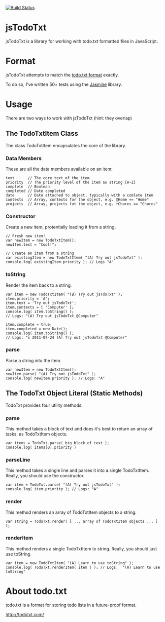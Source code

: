 [![Build Status](https://travis-ci.org/jmhobbs/jsTodoTxt.png?branch=develop)](https://travis-ci.org/jmhobbs/jsTodoTxt)

# jsTodoTxt

jsTodoTxt is a library for working with todo.txt formatted files in JavaScript.

# Format

jsTodoTxt attempts to match the [todo.txt format](https://github.com/ginatrapani/todo.txt-cli/wiki/The-Todo.txt-Format) exactly. 

To do so, I've written 50+ tests using the [Jasmine](https://github.com/pivotal/jasmine) library.

# Usage

There are two ways to work with jsTodoTxt (hint: they overlap)

## The TodoTxtItem Class

The class TodoTxtItem encapsulates the core of the library.

### Data Members

These are all the data members available on an item:

    text      // The core text of the item
    priority  // The priority level of the item as string [A-Z]
    complete  // Boolean
    completed // Date completed
    date      // Date attached to object, typically with a comlete item
    contexts  // Array, contexts for the object, e.g. @Home == "Home"
    projects  // Array, projects fot the object, e.g. +Chores == "Chores"

### Constructor

Create a new item, protentially loading it from a string.

    // Fresh new item!
    var newItem = new TodoTxtItem();
    newItem.text = "Cool!";
    
    // Create an item from a string
    var existingItem = new TodoTxtItem( "(A) Try out jsTodoTxt" );
    console.log( existingItem.priority ); // Logs "A"

### toString

Render the item back to a string.

    var item = new TodoTxtItem( "(B) Try out jsTdoTxt" );
    item.priority = 'A';
    item.text = 'Try out jsTodoTxt';
    item.contexts = [ 'Computer' ];
    console.log( item.toString() );
    // Logs: "(A) Try out jsTodoTxt @Computer"
    
    item.complete = true;
    item.completed = new Date();
    console.log( item.toString() );
    // Logs: "x 2011-07-24 (A) Try out jsTodoTxt @Computer"

### parse

Parse a string into the item.

    var newItem = new TodoTxtItem();
    newItem.parse( "(A) Try out jsTodoTxt" );
    console.log( newItem.priority ); // Logs: "A"

## The TodoTxt Object Literal (Static Methods)

TodoTxt provides four utility methods:

### parse

This method takes a block of text and does it's best to return an array of tasks, as TodoTxtItem objects.

    var items = TodoTxt.parse( big_block_of_text );
    console.log( items[0].priority )

### parseLine

This method takes a single line and parses it into a single TodoTxtItem.  Really, you should use the constructor.

    var item = TodoTxt.parse( "(A) Try out jsTodoTxt" );
    console.log( item.priority ); // Logs: "A"

### render


This method renders an array of TodoTxtItem objects to a string.

    var string = TodoTxt.render( [ ... array of TodoTxtItem objects ... ] );

### renderItem

This method renders a single TodoTxtItem to string.  Really, you should just use toString.

    var item = new TodoTxtItem( "(A) Learn to use toString" );
    console.log( TodoTxt.renderItem( item ) ); // Logs:  "(A) Learn to use toString"

# About todo.txt

todo.txt is a format for storing todo lists in a future-proof format.

http://todotxt.com/

